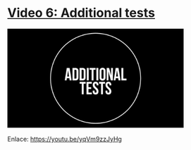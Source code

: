 # [**Video 6: Additional tests**][video]

<a title="Video 6: Additional tests" href="https://youtu.be/yqVm9zzJyHg" target="_blank"><img src="img/video6.png" alt="drawing" width="400"/></a>

Enlace: https://youtu.be/yqVm9zzJyHg

[video]: https://youtu.be/yqVm9zzJyHg